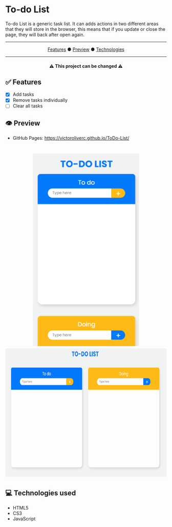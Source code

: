# To-do List

<p> To-do List is a generic task list. It can adds actions in two different areas that they will store in the browser, this means that if you update or close the page, they will back after open again.</p>

<hr>
<p align="center">
  <a href="#features">Features</a> ●
  <a href="#preview">Preview</a> ● 
  <a href="#technologies">Technologies</a>
</p>
<hr>

<h4 align="center"> ⚠️ This project can be changed ⚠️</h4>

<h2 id="features">✅ Features</h2>

- [x] Add tasks
- [x] Remove tasks individually
- [ ] Clear all tasks

<h2 id="preview">👁️ Preview</h2>

- GitHub Pages: https://victoroliverc.github.io/ToDo-List/

<h1 align="center">
  <img height="600px" src="./assets/todoList-mobile.gif" alt="mobile-version">
  <img height="400px"src="./assets/todoList.gif" alt="desktop-version">
</h1>

<h2 id="technologies">💻 Technologies used</h2>

- HTML5
- CS3
- JavaScript
